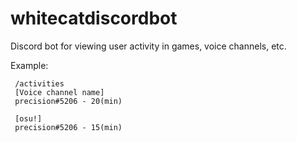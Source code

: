 ﻿# whitecatdiscordbot

Discord bot for viewing user activity in games, voice channels, etc.

Example:
```
 /activities
 [Voice channel name]
 precision#5206 - 20(min)

 [osu!]
 precision#5206 - 15(min)
 ```

